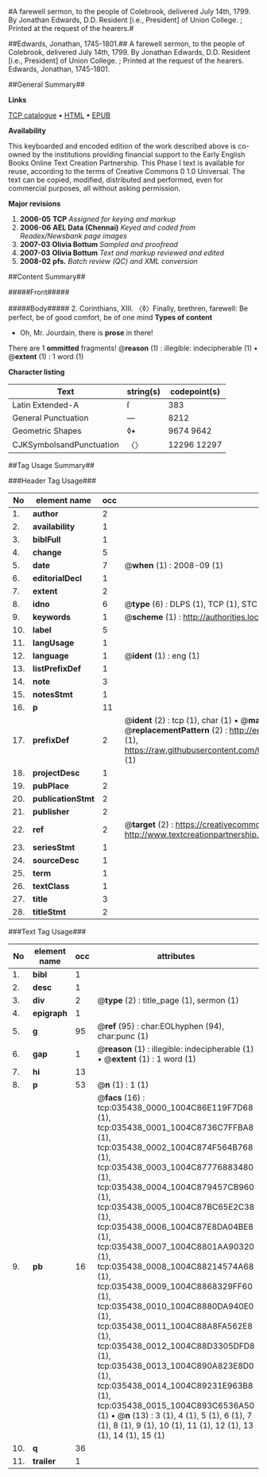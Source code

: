 #A farewell sermon, to the people of Colebrook, delivered July 14th, 1799. By Jonathan Edwards, D.D. Resident [i.e., President] of Union College. ; Printed at the request of the hearers.#

##Edwards, Jonathan, 1745-1801.##
A farewell sermon, to the people of Colebrook, delivered July 14th, 1799. By Jonathan Edwards, D.D. Resident [i.e., President] of Union College. ; Printed at the request of the hearers.
Edwards, Jonathan, 1745-1801.

##General Summary##

**Links**

[TCP catalogue](http://www.ota.ox.ac.uk/tcp/)  • 
[HTML](http://tei.it.ox.ac.uk/tcp/Texts-HTML/free/N26/N26647.html)  • 
[EPUB](http://tei.it.ox.ac.uk/tcp/Texts-EPUB/free/N26/N26647.epub)

**Availability**

This keyboarded and encoded edition of the
	       work described above is co-owned by the institutions
	       providing financial support to the Early English Books
	       Online Text Creation Partnership. This Phase I text is
	       available for reuse, according to the terms of Creative
	       Commons 0 1.0 Universal. The text can be copied,
	       modified, distributed and performed, even for
	       commercial purposes, all without asking permission.

**Major revisions**

1. __2006-05__ __TCP__ *Assigned for keying and markup*
1. __2006-06__ __AEL Data (Chennai)__ *Keyed and coded from Readex/Newsbank page images*
1. __2007-03__ __Olivia Bottum__ *Sampled and proofread*
1. __2007-03__ __Olivia Bottum__ *Text and markup reviewed and edited*
1. __2008-02__ __pfs.__ *Batch review (QC) and XML conversion*

##Content Summary##

#####Front#####

#####Body#####
2. Corinthians, XIII. 〈◊〉Finally, brethren, farewell: Be perfect, be of good comfort, be of one mind
**Types of content**

  * Oh, Mr. Jourdain, there is **prose** in there!

There are 1 **ommitted** fragments! 
 @__reason__ (1) : illegible: indecipherable (1)  •  @__extent__ (1) : 1 word (1)

**Character listing**


|Text|string(s)|codepoint(s)|
|---|---|---|
|Latin Extended-A|ſ|383|
|General Punctuation|—|8212|
|Geometric Shapes|◊▪|9674 9642|
|CJKSymbolsandPunctuation|〈〉|12296 12297|

##Tag Usage Summary##

###Header Tag Usage###

|No|element name|occ|attributes|
|---|---|---|---|
|1.|__author__|2||
|2.|__availability__|1||
|3.|__biblFull__|1||
|4.|__change__|5||
|5.|__date__|7| @__when__ (1) : 2008-09 (1)|
|6.|__editorialDecl__|1||
|7.|__extent__|2||
|8.|__idno__|6| @__type__ (6) : DLPS (1), TCP (1), STC (1), NOTIS (1), IMAGE-SET (1), EVANS-CITATION (1)|
|9.|__keywords__|1| @__scheme__ (1) : http://authorities.loc.gov/ (1)|
|10.|__label__|5||
|11.|__langUsage__|1||
|12.|__language__|1| @__ident__ (1) : eng (1)|
|13.|__listPrefixDef__|1||
|14.|__note__|3||
|15.|__notesStmt__|1||
|16.|__p__|11||
|17.|__prefixDef__|2| @__ident__ (2) : tcp (1), char (1)  •  @__matchPattern__ (2) : ([0-9\-]+):([0-9IVX]+) (1), (.+) (1)  •  @__replacementPattern__ (2) : http://eebo.chadwyck.com/downloadtiff?vid=$1&page=$2 (1), https://raw.githubusercontent.com/textcreationpartnership/Texts/master/tcpchars.xml#$1 (1)|
|18.|__projectDesc__|1||
|19.|__pubPlace__|2||
|20.|__publicationStmt__|2||
|21.|__publisher__|2||
|22.|__ref__|2| @__target__ (2) : https://creativecommons.org/publicdomain/zero/1.0/ (1), http://www.textcreationpartnership.org/docs/. (1)|
|23.|__seriesStmt__|1||
|24.|__sourceDesc__|1||
|25.|__term__|1||
|26.|__textClass__|1||
|27.|__title__|3||
|28.|__titleStmt__|2||


###Text Tag Usage###

|No|element name|occ|attributes|
|---|---|---|---|
|1.|__bibl__|1||
|2.|__desc__|1||
|3.|__div__|2| @__type__ (2) : title_page (1), sermon (1)|
|4.|__epigraph__|1||
|5.|__g__|95| @__ref__ (95) : char:EOLhyphen (94), char:punc (1)|
|6.|__gap__|1| @__reason__ (1) : illegible: indecipherable (1)  •  @__extent__ (1) : 1 word (1)|
|7.|__hi__|13||
|8.|__p__|53| @__n__ (1) : 1 (1)|
|9.|__pb__|16| @__facs__ (16) : tcp:035438_0000_1004C86E119F7D68 (1), tcp:035438_0001_1004C8736C7FFBA8 (1), tcp:035438_0002_1004C874F564B768 (1), tcp:035438_0003_1004C87776883480 (1), tcp:035438_0004_1004C879457CB960 (1), tcp:035438_0005_1004C87BC65E2C38 (1), tcp:035438_0006_1004C87E8DA04BE8 (1), tcp:035438_0007_1004C8801AA90320 (1), tcp:035438_0008_1004C88214574A68 (1), tcp:035438_0009_1004C8868329FF60 (1), tcp:035438_0010_1004C8880DA940E0 (1), tcp:035438_0011_1004C88A8FA562E8 (1), tcp:035438_0012_1004C88D3305DFD8 (1), tcp:035438_0013_1004C890A823E8D0 (1), tcp:035438_0014_1004C89231E963B8 (1), tcp:035438_0015_1004C893C6536A50 (1)  •  @__n__ (13) : 3 (1), 4 (1), 5 (1), 6 (1), 7 (1), 8 (1), 9 (1), 10 (1), 11 (1), 12 (1), 13 (1), 14 (1), 15 (1)|
|10.|__q__|36||
|11.|__trailer__|1||

